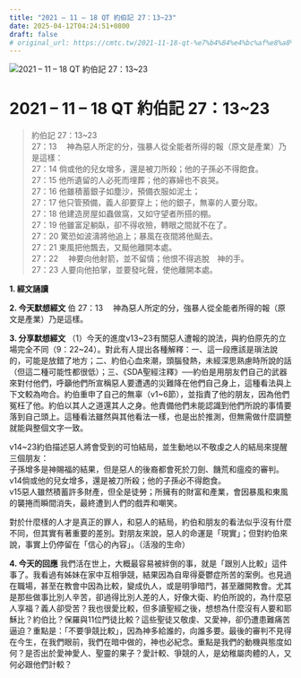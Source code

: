 ```yaml
---
title: "2021 – 11 – 18 QT 約伯記 27：13~23"
date: 2025-04-12T04:24:51+0800
draft: false
# original_url: https://cmtc.tw/2021-11-18-qt-%e7%b4%84%e4%bc%af%e8%a8%98-27%ef%bc%9a1323
---
```


![2021 – 11 – 18 QT 約伯記 27：13\~23](/images/qt.jpg   "2021 – 11 – 18 QT 約伯記 27：13\~23")

# 2021 – 11 – 18 QT 約伯記 27：13\~23

> 約伯記 27：13\~23  
> 27：13 　神為惡人所定的分，強暴人從全能者所得的報（原文是產業）乃是這樣：  
> 27：14 倘或他的兒女增多，還是被刀所殺；他的子孫必不得飽食。  
> 27：15 他所遺留的人必死而埋葬；他的寡婦也不哀哭。  
> 27：16 他雖積蓄銀子如塵沙，預備衣服如泥土；  
> 27：17 他只管預備，義人卻要穿上；他的銀子，無辜的人要分取。  
> 27：18 他建造房屋如蟲做窩，又如守望者所搭的棚。  
> 27：19 他雖富足躺臥，卻不得收殮，轉眼之間就不在了。  
> 27：20 驚恐如波濤將他追上；暴風在夜間將他颳去。  
> 27：21 東風把他飄去，又颳他離開本處。  
> 27：22 　神要向他射箭，並不留情；他恨不得逃脫　神的手。  
> 27：23 人要向他拍掌，並要發叱聲，使他離開本處。

**1. 經文誦讀**

**2.  今天默想經文**
伯 27：13 　神為惡人所定的分，強暴人從全能者所得的報（原文是產業）乃是這樣。

**3. 分享默想經文**
（1）今天的進度v13\~23有關惡人遭報的說法，與約伯原先的立場完全不同（9：22\~24）。對此有人提出各種解釋：一、這一段應該是瑣法說的，可能是放錯了地方；二、約伯心血來潮，頭腦發熱，未經深思熟慮時所說的話（但這二種可能性都很低）；三、《SDA聖經注釋》──約伯是用朋友們自己的武器來對付他們，呼籲他們所宣稱惡人要遭遇的災難降在他們自己身上，這種看法與上下文較為吻合。約伯重申了自己的無辜（v1\~6節），並指責了他的朋友，因為他們冤枉了他。約伯以其人之道還其人之身。他責備他們未能認識到他們所說的事情要落到自己頭上。這種看法雖然與其他看法一樣，也是出於推測，但無需做什麼調整就能與整個文字一致。

v14\~23約伯描述惡人將會受到的可怕結局，並生動地以不敬虔之人的結局來提醒三個朋友：  
子孫增多是神賜福的結果，但是惡人的後裔都會死於刀劍、饑荒和瘟疫的審判。  
v14倘或他的兒女增多，還是被刀所殺；他的子孫必不得飽食。  
v15惡人雖然積蓄許多財產，但全是徒勞；所擁有的財富和產業，會因暴風和東風的襲捲而瞬間消失，最終遭到人們的戲弄和嘲笑。

對於什麼樣的人才是真正的罪人，和惡人的結局，約伯和朋友的看法似乎沒有什麼不同，但其實有著重要的差別。對朋友來說，惡人的命運是「現實」；但對約伯來說，事實上仍停留在「信心的內容」。（活潑的生命）

**4. 今天的回應**
我們活在世上，大概最容易被絆倒的事，就是「跟別人比較」這件事了。我看過有姊妹在家中互相爭競，結果因為自卑得憂鬱症所苦的案例。也見過在職場，甚至在教會中因為比較，變成仇人，或是明爭暗鬥，甚至離開教會。尤其是那些做事比別人辛苦，卻過得比別人差的人，好像大衛、約伯所說的，為什麼惡人享福？義人卻受苦？我也很愛比較，但多讀聖經之後，想想為什麼沒有人要和耶穌比？約伯比？保羅與11位門徒比較？這些聖徒又敬虔、又愛神，卻仍遭患難痛苦逼迫？重點是：「不要爭競比較」，因為神多給誰的，向誰多要。最後的審判不見得在今生，在我們眼前，我們在暗中做的，神也必紀念。重點是我們的動機與態度如何？是否出於愛神愛人、聖靈的果子？愛計較、爭競的人，是幼稚屬肉體的人，又何必跟他們計較？
